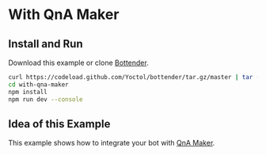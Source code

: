 # With QnA Maker

## Install and Run

Download this example or clone [Bottender](https://github.com/Yoctol/bottender).

```sh
curl https://codeload.github.com/Yoctol/bottender/tar.gz/master | tar -xz --strip=2 bottender-master/examples/with-qna-maker
cd with-qna-maker
npm install
npm run dev --console
```

## Idea of this Example

This example shows how to integrate your bot with [QnA Maker](https://www.qnamaker.ai/).
